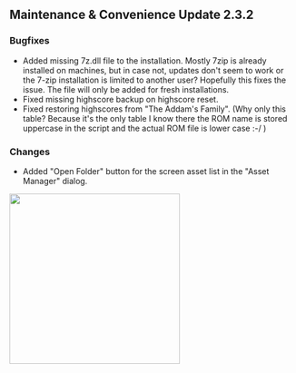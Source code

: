 ## Maintenance & Convenience Update 2.3.2

### Bugfixes

- Added missing 7z.dll file to the installation. Mostly 7zip is already installed on machines, but in case not, updates don't seem to work or the 7-zip installation is limited to another user? Hopefully this fixes the issue. The file will only be added for fresh installations.
- Fixed missing highscore backup on highscore reset.
- Fixed restoring highscores from "The Addam's Family". (Why only this table? Because it's the only table I know there the ROM name is stored uppercase in the script and the actual ROM file is lower case :-/ )

### Changes

- Added "Open Folder" button for the screen asset list in the "Asset Manager" dialog.

<img src="https://github.com/syd711/vpin-studio/blob/main/documentation/releases/2.3.0/am-open-folder.png?raw=true" width="300" />
